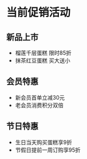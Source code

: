 # 当前促销活动

## 新品上市
- 榴莲千层蛋糕 限时85折
- 抹茶红豆蛋糕 买大送小

## 会员特惠
- 新会员首单立减30元
- 老会员消费积分双倍

## 节日特惠
- 生日当天购买蛋糕享9折
- 节假日提前一周订购享95折 